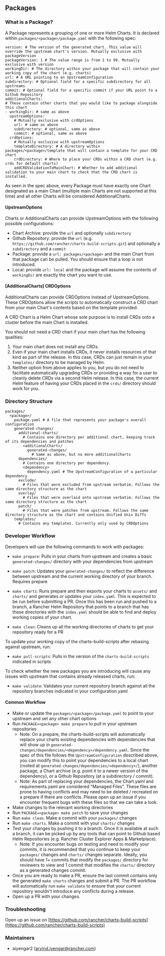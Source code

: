 ## Packages

### What is a Package?

A Package represents a grouping of one or more Helm Charts. It is declared within `packages/<package>/package.yaml` with the following spec:

```text
version: # The version of the generated chart. This value will override the upstream chart's version. Mutually exclusive with packageVersion
packageVersion: 1 # The value range is from 1 to 99. Mutually exclusive with version
workingDir: # The directory within your package that will contain your working copy of the chart (e.g. charts)
url: # A URL pointing to an UpstreamConfiguration
subdirectory: # Optional field for a specific subdirectory for all upstreams
commit: # Optional field for a specific commit if your URL point to a Github Repository
additionalCharts:
# These contain other charts that you would like to package alongside this chart
- workingDir: # same as above
  upstreamOptions:
    # Mutually exclusive with crdOptions
    url: # same as above
    subdirectory: # optional, same as above
    commit: # optional, same as above
  crdOptions:
    # Mutually exclusive with upstreamOptions
    templateDirectory: # A directory within packages/<package>/template that will contain a template for your CRD chart
    crdDirectory: # Where to place your CRDs within a CRD chart (e.g. crds for default charts)
    addCRDValidationToMainChart: # Whether to add additional validation to your main chart to check that the CRD chart is installed.
```

As seen in the spec above, every Package must have exactly one Chart designated as a main Chart (multiple main Charts are not supported at this time) and all other Charts will be considered AdditionalCharts.

#### UpstreamOptions

Charts or AdditionalCharts can provide UpstreamOptions with the following possible configurations:
- Chart Archive: provide the `url` and optionally `subdirectory`
- Github Repository: provide the `url` (e.g. `https://github.com/rancher/charts-build-scripts.git`) and optionally a `subdirectory` and a `commit`
- Package: provide a `url: packages/<package>` and the main Chart from that package can be pulled. You should ensure that a loop is not introduced.
- Local: provide `url: local` and the package will assume the contents of `workingDir` are exactly the chart you want to use.

#### [AdditionalCharts] CRDOptions

AdditionalCharts can provide CRDOptions instead of UpstreamOptions. These CRDOptions allow the scripts to automatically construct a CRD chart from your main Chart's contents based on the template provided.

A CRD Chart is a Helm Chart whose sole purpose is to install CRDs onto a cluster before the main Chart is installed.

You should not need a CRD chart if your main chart has the following qualities:
1) Your main chart does not install any CRDs.
2) Even if your main chart installs CRDs, it never installs resources of that kind as part of the release. In this case, CRDs can just remain in your `templates/` directory to be managed by Helm.
3) Neither option from above applies to you, but you do not need to facilitate automatically upgrading CRDs or providing a way for a user to cleanly delete CRDs via a second Helm release. In this case, the current Helm feature of having your CRDs placed in the `crds/` directory should work for you.

### Directory Structure

```text
packages/
  <package>/
    package.yaml # A file that represents your package's overall configuration
    generated-changes/
      additional-charts/
        # Contains one directory per additional chart, keeping track of its dependencies and patches
        <additionalChart>/
          generated-changes/
            # Same as above, but no more additionalCharts
      dependencies/
        # Contains one directory per dependency.
        <dependency>
          dependency.yaml # The UpstreamConfiguration of a particular dependency
      exclude/
        # Files that were excluded from upstream verbatim. Follows the same directory structure as the chart
      overlay/
        # Files that were overlaid onto upstream verbatim. Follows the same directory structure as the chart
      patch/
        # Files that were patches from upstream. Follows the same directory structure as the chart and contains Unified Unix Diffs
    templates/ 
      # Contains any templates. Currently only used by CRDOptions
```

### Developer Workflow

Developers will use the following commands to work with packages:

- `make prepare`: Pulls in your charts from upstream and creates a basic `generated-changes/` directory with your dependencies from upstream

- `make patch`: Updates your `generated-changes/` to reflect the difference between upstream and the current working directory of your branch. Requires prepare

- `make charts`: Runs prepare and then exports your charts to `assets/` and `charts/` and generates or updates your `index.yaml`. This is expected to be run before submitting a PR. Once this has been run and pushed to a branch, a Rancher Helm Repository that points to a branch that has these directories with the `index.yaml` should be able to find and deploy working copies of your chart.

- `make clean`: Cleans up all the working directories of charts to get your repository ready for a PR

To update your working copy of the charts-build-scripts after rebasing against upstream, run:

- `make pull-scripts`: Pulls in the version of the `charts-build-scripts` indicated in scripts

To check whether the new packages you are introducing will cause any issues with upstream that contains already released charts, run:

- `make validate`: Validates your current repository branch against all the repository branches indicated in your configuration.yaml

#### Common Workflow

- Make or update the `packages/<package>/package.yaml` to point to your upstream and set any other chart options
- Run `PACKAGE=<package> make prepare` to pull in your upstream repositories
  - Note: On a prepare, the charts-build-scripts will automatically replace your charts existing dependencies with dependencies that will show up in `generated-changes/dependencies/<dependency>/dependency.yaml`. Since the spec of this file follows the `UpstreamConfiguration` described above, you can modify this to point your dependencies to a local chart (rooted at `generated-changes/dependencies/<dependency>/`), another package, a Chart archive (e.g. point it to a newer version of the dependency), or a Github Repository (at a subdirectory / commit).
  - Note: As part of replacing your dependencies, the Chart.yaml and requirements.yaml are considered "Managed Files". These files are prone to having conflicts and may need to be deleted / recreated on a prepare if there are conflicts. Please open up an issue if you encounter frequent bugs with these files so that we can take a look.
- Make changes to the relevant working directories
- Run `PACKAGE=<package> make patch` to save your changes
- Run `make clean`. Make a commit with your `packages/` changes
- Run `make charts`. Make a commit with your `charts/` changes
- Test your changes by pushing it to a branch. Once it is available at such a branch, it can be picked up by any tools that can point to Github based Helm Repositories (e.g. Rancher Cluster Explorer Apps & Marketplace).
  - Note: If you encounter bugs on testing and need to modify your commits, it is recommended that you continue to keep your `packages/` changes and `charts/` changes separate. Ideally, you should have 1+ commits that modify the `packages/` directory for reviewers to view and 1 commit that modifies the `charts/` directory as a generated changes commit.
- Once you are ready to make a PR, ensure the last commit contains only the generated `make charts` changes and submit a PR. The PR workflow will automatically run `make validate` to ensure that your current repository wouldn't introduce any conflicts during a release.
- Open up a PR with your changes.

### Troubleshooting

Open up an issue on [https://github.com/rancher/charts-build-scripts](https://github.com/rancher/charts-build-scripts)

### Maintainers
- aiyengar2 (arvind.iyengar@rancher.com)